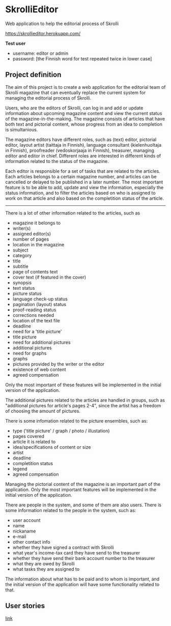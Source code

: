# SkrolliEditor

Web application to help the editorial process of Skrolli

https://skrollieditor.herokuapp.com/

**Test user**
* username: editor or admin
* password: [the Finnish word for test repeated twice in lower case]

## Project definition

The aim of this project is to create a web application for the editorial team of Skrolli magazine that can eventually replace the current system for managing the editorial process of Skrolli.

Users, who are the editors of Skrolli, can log in and add or update information about upcoming magazine content and view the current status of the magazine-in-the-making. The magazine consists of articles that have both text and pictorial content, whose progress from an idea to completion is simultanious.

The magazine editors have different roles, such as (text) editor, pictorial editor, layout artist (taittaja in Finnish), language consultant (kielenhuoltaja in Finnish), proofreader (vedoskorjaaja in Finnish), treasurer, managing editor and editor in chief. Different roles are interested in different kinds of information related to the status of the magazine.

Each editor is responsible for a set of tasks that are related to the articles. Each articles belongs to a certain magazine number, and articles can be cancelled or delayed to be published in a later number. The most important feature is to be able to add, update and view the information, especially the status information, and to filter the articles based on who is assigned to work on that article and also based on the completition status of the article.

------

There is a lot of other information related to the articles, such as

* magazine it belongs to
* writer(s)
* assigned editor(s)
* number of pages
* location in the magazine
* subject
* category
* title
* subtitle
* page of contents text
* cover text (if featured in the cover)
* synopsis
* text status
* picture status
* language check-up status
* pagination (layout) status
* proof-reading status
* corrections needed
* location of the text file
* deadline
* need for a 'title picture'
* title picture
* need for additional pictures
* additional pictures
* need for graphs
* graphs
* pictures provided by the writer or the editor
* existence of web content
* agreed compensation

Only the most important of these features will be implemented in the initial version of the application.

The additional pictures related to the articles are handled in groups, such as "additional pictures for article's pages 2-4", since the artist has a freedom of choosing the amount of pictures.

There is some infomation related to the picture ensembles, such as:

* type ('title picture' / graph / photo / illustation)
* pages covered
* article it is related to
* idea/specifications of content or size
* artist
* deadline
* completition status
* legend
* agreed compensation

Managing the pictorial content of the magazine is an important part of the application. Only the most important features will be implemented in the initial version of the application.

There are people in the system, and some of them are also users. There is some information related to the people in the system, such as:

* user account
* name
* nickaname
* e-mail
* other contact info
* whether they have signed a contract with Skrolli
* what year's income-tax card they have send to the treasurer
* whether they have send their bank account number to the treasurer
* what they are owed by Skrolli
* what tasks they are assigned to

The information about what has to be paid and to whom is important, and the initial version of the application will have some functionality related to that.


## User stories

[link](/documentation/UserStories.md)
